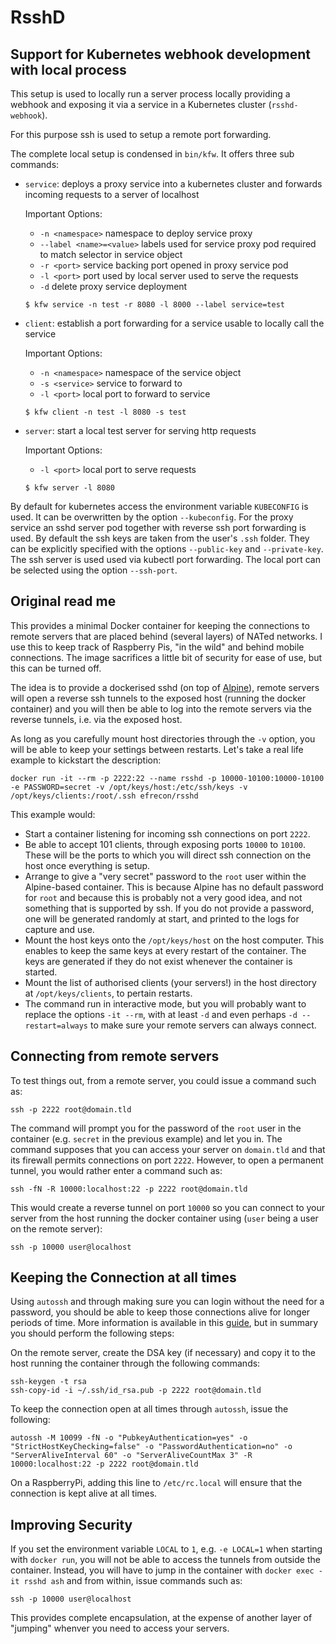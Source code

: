 # RsshD

## Support for Kubernetes webhook development with local process

This setup is used to locally run a server process locally providing a webhook and
exposing it via a service in a Kubernetes cluster (`rsshd-webhook`).

For this purpose ssh is used to setup a remote port forwarding.

The complete local setup is condensed in `bin/kfw`.
It offers three sub commands:
- `service`: deploys a proxy service into a kubernetes cluster and forwards
  incoming requests to a server of localhost

  Important Options:
  - `-n <namespace>` namespace to deploy service proxy
  - `--label <name>=<value>` labels used for service proxy pod required
    to match selector in service object
  - `-r <port>` service backing port opened in proxy service pod
  - `-l <port>` port used by local server used to serve the requests
  - `-d` delete proxy service deployment

  ```Example
  $ kfw service -n test -r 8080 -l 8000 --label service=test
  ```

- `client`: establish a port forwarding for a service usable to locally
  call the service

  Important Options:
  - `-n <namespace>` namespace of the service object
  - `-s <service>` service to forward to
  - `-l <port>` local port to forward to service

  ```Example
  $ kfw client -n test -l 8080 -s test
  ```

- `server`: start a local test server for serving http requests

  Important Options:
  - `-l <port>` local port to serve requests

  ```Example
  $ kfw server -l 8080
  ```

By default for kubernetes access the environment variable `KUBECONFIG` is used.
It can be overwritten by the option `--kubeconfig`.
For the proxy service an sshd server pod together with reverse ssh port
forwarding is used. By default the ssh keys are taken from the user's `.ssh` folder. They can be explicitly specified with the options `--public-key` and `--private-key`. The ssh server is used used via kubectl port forwarding. The local port can be selected using the option `--ssh-port`.

## Original read me
This provides a minimal Docker container for keeping the connections to remote
servers that are placed behind (several layers) of NATed networks. I use this to
keep track of Raspberry Pis, "in the wild" and behind mobile connections. The
image sacrifices a little bit of security for ease of use, but this can be
turned off.

The idea is to provide a dockerised sshd (on top of
[Alpine](http://www.alpinelinux.org/)), remote servers will open a reverse ssh
tunnels to the exposed host (running the docker container) and you will then be
able to log into the remote servers via the reverse tunnels, i.e. via the
exposed host.

As long as you carefully mount host directories through the `-v` option, you
will be able to keep your settings between restarts. Let's take a real life
example to kickstart the description:

    docker run -it --rm -p 2222:22 --name rsshd -p 10000-10100:10000-10100 -e PASSWORD=secret -v /opt/keys/host:/etc/ssh/keys -v /opt/keys/clients:/root/.ssh efrecon/rsshd
    
This example would:

* Start a container listening for incoming ssh connections on port `2222`.
* Be able to accept 101 clients, through exposing ports `10000` to `10100`.
  These will be the ports to which you will direct ssh connection on the host
  once everything is setup.
* Arrange to give a "very secret" password to the `root` user within the
  Alpine-based container. This is because Alpine has no default password for
  `root` and because this is probably not a very good idea, and not something
  that is supported by ssh. If you do not provide a password, one will be
  generated randomly at start, and printed to the logs for capture and use.
* Mount the host keys onto the `/opt/keys/host` on the host computer. This
  enables to keep the same keys at every restart of the container. The keys are
  generated if they do not exist whenever the container is started.
* Mount the list of authorised clients (your servers!) in the host directory at
  `/opt/keys/clients`, to pertain restarts.
* The command run in interactive mode, but you will probably want to replace the
  options `-it --rm`, with at least `-d` and even perhaps `-d --restart=always`
  to make sure your remote servers can always connect.
  
## Connecting from remote servers

To test things out, from a remote server, you could issue a command such as:

    ssh -p 2222 root@domain.tld
    
The command will prompt you for the password of the `root` user in the container
(e.g. `secret` in the previous example) and let you in. The command supposes
that you can access your server on `domain.tld` and that its firewall permits
connections on port `2222`. However, to open a permanent tunnel, you would
rather enter a command such as:

    ssh -fN -R 10000:localhost:22 -p 2222 root@domain.tld
    
This would create a reverse tunnel on port `10000` so you can connect to your
server from the host running the docker container using (`user` being a user on
the remote server):

    ssh -p 10000 user@localhost

## Keeping the Connection at all times

Using `autossh` and through making sure you can login without the need for a
password, you should be able to keep those connections alive for longer periods
of time. More information is available in this
[guide](http://xmodulo.com/access-linux-server-behind-nat-reverse-ssh-tunnel.html),
but in summary you should perform the following steps:

On the remote server, create the DSA key (if necessary) and copy it to the host running the
container through the following commands:

    ssh-keygen -t rsa
    ssh-copy-id -i ~/.ssh/id_rsa.pub -p 2222 root@domain.tld
    
To keep the connection open at all times through `autossh`, issue the following:

    autossh -M 10099 -fN -o "PubkeyAuthentication=yes" -o "StrictHostKeyChecking=false" -o "PasswordAuthentication=no" -o "ServerAliveInterval 60" -o "ServerAliveCountMax 3" -R 10000:localhost:22 -p 2222 root@domain.tld

On a RaspberryPi, adding this line to `/etc/rc.local` will ensure that the
connection is kept alive at all times.

## Improving Security

If you set the environment variable `LOCAL` to `1`, e.g. `-e LOCAL=1` when
starting with `docker run`, you will not be able to access the tunnels from
outside the container. Instead, you will have to jump in the container with
`docker exec -it rsshd ash` and from within, issue commands such as:

    ssh -p 10000 user@localhost
    
This provides complete encapsulation, at the expense of another layer of
"jumping" whenver you need to access your servers.

